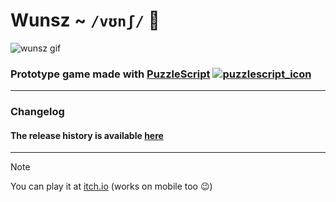 # Wunsz ~ `/vʊnʃ/` 🐍

![wunsz gif](https://github.com/user-attachments/assets/381a4461-55b4-4383-b41d-ef0ffa8ba0dc)

### Prototype game made with [PuzzleScript](https://github.com/increpare/PuzzleScript) [![puzzlescript_icon](https://github.com/user-attachments/assets/b0502d87-10c1-4934-adf6-b2ff3d2ddfc6)](https://www.puzzlescript.net/)
-------------
### Changelog
#### The release history is available [here](https://github.com/kawabart/Wunsz/releases)
---
> [!note]
> You can play it at [itch.io](https://kawabart.itch.io/wunsz) (works on mobile too 😉)
